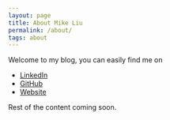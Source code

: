 ```yaml
---
layout: page
title: About Mike Liu
permalink: /about/
tags: about
---
```


Welcome to my blog, you can easily find me on
* [LinkedIn](https://www.linkedin.com/in/mike-liu/)
* [GitHub](https://github.com/MikeLiuty)
* [Website](http://mikeliulab.com/)

Rest of the content coming soon.
